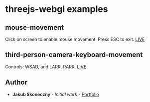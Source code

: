 # threejs-webgl examples

## mouse-movement
Click on screen to enable mouse movement. Press ESC to exit.
[LIVE](https://skona27.github.io/threejs-webgl-intro/mouse-movement/)

## third-person-camera-keyboard-movement
Controls: WSAD, and LARR, RARR.
[LIVE](https://skona27.github.io/threejs-webgl-intro/third-person-cam-keyboard-movement/index.html)


## Author
* **Jakub Skoneczny** - *Initial work* - [Portfolio](https://jskoneczny.pl)

